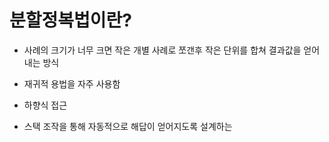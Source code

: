 # 분할정복법이란?

* 사례의 크기가 너무 크면 작은 개별 사례로 쪼갠후 작은 단위를 합쳐 결과값을 얻어내는 방식

* 재귀적 용법을 자주 사용함

* 하향식 접근 

* 스택 조작을 통해 자동적으로 해답이 얻어지도록 설계하는 
